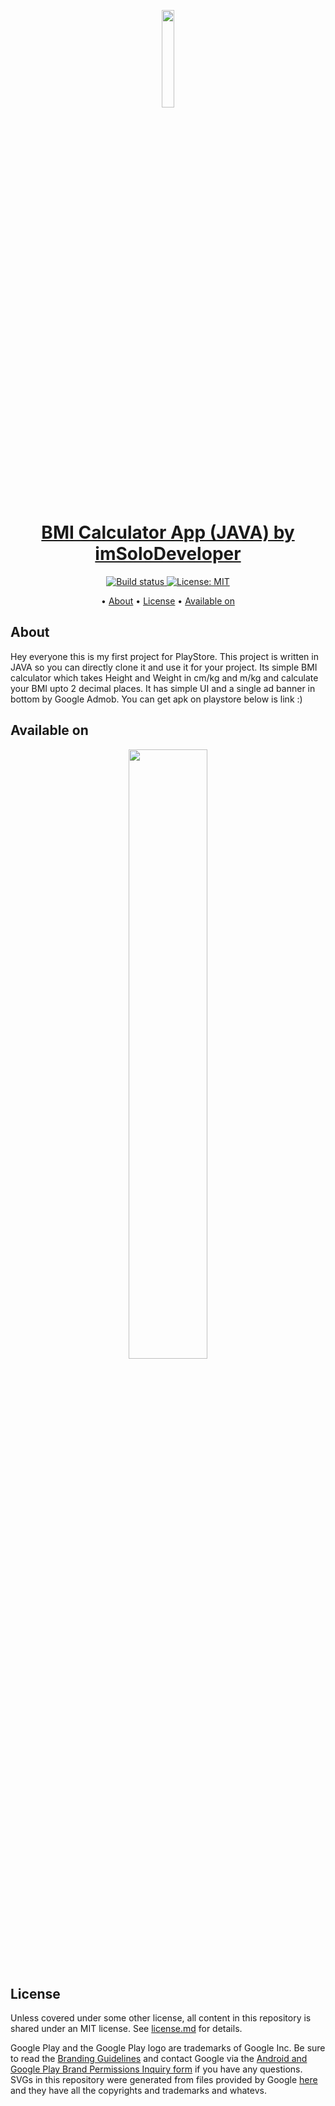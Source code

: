 <p align ="center">
      <img src="https://play-lh.googleusercontent.com/p6qdQBImjECkyY4HMowK3RsGG_tnkD0E92RgkY4TLik2fpFAHZTC3qUoasFIdhXuGA8=w240-h480-rw" width=20%"
    </p>


<p>
    <h1 align="center">
        <a href="https://play.google.com/store/apps/details?id=com.mac.bmicalculator">
            BMI Calculator App (JAVA) by imSoloDeveloper
        </a>
    </h1>
</p>





<p align="center">
    <a href="https://play.google.com/store/apps/details?id=com.mac.bmicalculator">
        <img src="https://travis-ci.org/steverichey/google-play-badge-svg.svg?branch=master" alt="Build status">
    </a>
    <a href="https://github.com/dev-iamsaurabh/BMICalculator/blob/master/LICENSE">
        <img src="https://img.shields.io/badge/License-MIT-lightgrey.svg" alt="License: MIT">
    </a>
</p>

<p align="center">
  • <a href="#about">About</a>
  • <a href="#license">License</a>
  • <a href="#available-on">Available on</a>

</p>


## About
Hey everyone this is my first project for PlayStore.
This project is written in JAVA so you can directly clone it and use it for your project.
Its simple BMI calculator which takes Height and Weight in cm/kg and m/kg and calculate your BMI upto 2 decimal places.
It has simple UI and a single ad banner in bottom by Google Admob.
You can get apk on playstore below is link :)

## Available on

<p align="center">
<a href="https://play.google.com/store/apps/details?id=com.mac.bmicalculator">
<img src="https://cdn.jsdelivr.net/gh/dev-iamsaurabh/BMICalculator/play.svg" width="50%">
</a>
</p>

## License

Unless covered under some other license, all content in this repository is shared under an MIT license. See [license.md](./license.md) for details.

Google Play and the Google Play logo are trademarks of Google Inc. Be sure to read the [Branding Guidelines](https://developer.android.com/distribute/tools/promote/brand.html) and contact Google via the [Android and Google Play Brand Permissions Inquiry form](https://support.google.com/googleplay/contact/brand_developer) if you have any questions. SVGs in this repository were generated from files provided by Google [here](https://play.google.com/intl/en_us/badges/) and they have all the copyrights and trademarks and whatevs.

  
